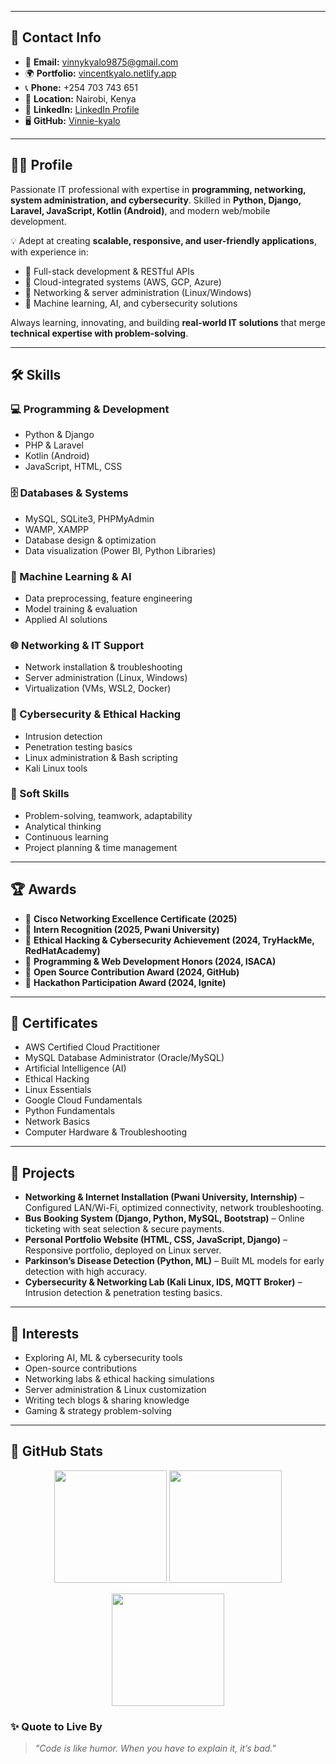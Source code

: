 <!-- Profile Header -->
<!-- <h1 align="center">
  <img src="https://readme-typing-svg.herokuapp.com?font=Orbitron&size=32&duration=3000&pause=1000&color=00F7FF&center=true&vCenter=true&width=700&lines=👋+Hi%2C+I'm+Vincent+Kyalo;💻+Information+Technology+Specialist;🚀+Software+%26+Network+Solutions;🤖+AI+%7C+Cybersecurity+Enthusiast" alt="Typing SVG" />
</h1>

<p align="center">
  <img src="https://raw.githubusercontent.com/rajput2107/rajput2107/master/Assets/Developer.gif" width="300"/>
</p> -->

---

## 📇 Contact Info  
- 📧 **Email:** vinnykyalo9875@gmail.com  
- 🌍 **Portfolio:** [vincentkyalo.netlify.app](https://vincentkyalo.netlify.app/)  
- 📞 **Phone:** +254 703 743 651  
- 📍 **Location:** Nairobi, Kenya  
- 🔗 **LinkedIn:** [LinkedIn Profile](https://www.linkedin.com)  
- 🖥️ **GitHub:** [Vinnie-kyalo](https://github.com/Vinnie-kyalo)  

---

## 👨‍💻 Profile  

Passionate IT professional with expertise in **programming, networking, system administration, and cybersecurity**. Skilled in **Python, Django, Laravel, JavaScript, Kotlin (Android)**, and modern web/mobile development.  

💡 Adept at creating **scalable, responsive, and user-friendly applications**, with experience in:  
- 🔹 Full-stack development & RESTful APIs  
- 🔹 Cloud-integrated systems (AWS, GCP, Azure)  
- 🔹 Networking & server administration (Linux/Windows)  
- 🔹 Machine learning, AI, and cybersecurity solutions  

Always learning, innovating, and building **real-world IT solutions** that merge **technical expertise with problem-solving**.  

---

## 🛠 Skills  

### 💻 Programming & Development  
- Python & Django  
- PHP & Laravel  
- Kotlin (Android)  
- JavaScript, HTML, CSS  

### 🗄️ Databases & Systems  
- MySQL, SQLite3, PHPMyAdmin  
- WAMP, XAMPP  
- Database design & optimization  
- Data visualization (Power BI, Python Libraries)  

### 🤖 Machine Learning & AI  
- Data preprocessing, feature engineering  
- Model training & evaluation  
- Applied AI solutions  

### 🌐 Networking & IT Support  
- Network installation & troubleshooting  
- Server administration (Linux, Windows)  
- Virtualization (VMs, WSL2, Docker)  

### 🔐 Cybersecurity & Ethical Hacking  
- Intrusion detection  
- Penetration testing basics  
- Linux administration & Bash scripting  
- Kali Linux tools  

### 🤝 Soft Skills  
- Problem-solving, teamwork, adaptability  
- Analytical thinking  
- Continuous learning  
- Project planning & time management  

---

## 🏆 Awards  

- 🥇 **Cisco Networking Excellence Certificate (2025)**  
- 🥇 **Intern Recognition (2025, Pwani University)**  
- 🥇 **Ethical Hacking & Cybersecurity Achievement (2024, TryHackMe, RedHatAcademy)**  
- 🥇 **Programming & Web Development Honors (2024, ISACA)**  
- 🥇 **Open Source Contribution Award (2024, GitHub)**  
- 🥇 **Hackathon Participation Award (2024, Ignite)**  

---

## 📜 Certificates  

- AWS Certified Cloud Practitioner  
- MySQL Database Administrator (Oracle/MySQL)  
- Artificial Intelligence (AI)  
- Ethical Hacking  
- Linux Essentials  
- Google Cloud Fundamentals  
- Python Fundamentals  
- Network Basics  
- Computer Hardware & Troubleshooting  

---

## 🚀 Projects  

- **Networking & Internet Installation (Pwani University, Internship)** – Configured LAN/Wi-Fi, optimized connectivity, network troubleshooting.  
- **Bus Booking System (Django, Python, MySQL, Bootstrap)** – Online ticketing with seat selection & secure payments.  
- **Personal Portfolio Website (HTML, CSS, JavaScript, Django)** – Responsive portfolio, deployed on Linux server.  
- **Parkinson’s Disease Detection (Python, ML)** – Built ML models for early detection with high accuracy.  
- **Cybersecurity & Networking Lab (Kali Linux, IDS, MQTT Broker)** – Intrusion detection & penetration testing basics.  

---

## 🎯 Interests  

- Exploring AI, ML & cybersecurity tools  
- Open-source contributions  
- Networking labs & ethical hacking simulations  
- Server administration & Linux customization  
- Writing tech blogs & sharing knowledge  
- Gaming & strategy problem-solving  

---

## 🌌 GitHub Stats  

<p align="center">
  <img src="https://github-readme-stats.vercel.app/api?username=Vinnie-kyalo&show_icons=true&theme=radical&hide_border=true" height="180"/>
  <img src="https://github-readme-stats.vercel.app/api/top-langs/?username=Vinnie-kyalo&layout=compact&theme=radical&hide_border=true" height="180"/>
</p>

<p align="center">
  <img src="https://github-readme-streak-stats.herokuapp.com/?user=Vinnie-kyalo&theme=radical&hide_border=true" height="180"/>
</p>


### ✨ Quote to Live By  

> *"Code is like humor. When you have to explain it, it’s bad."*  
